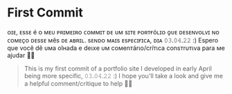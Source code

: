 # First Commit
ᴏɪᴇ, ᴇssᴇ é ᴏ ᴍᴇᴜ ᴘʀɪᴍᴇɪʀᴏ ᴄᴏᴍᴍɪᴛ ᴅᴇ ᴜᴍ sɪᴛᴇ ᴘᴏʀᴛғóʟɪᴏ ǫᴜᴇ ᴅᴇsᴇɴᴠᴏʟᴠɪ ɴᴏ ᴄᴏᴍᴇçᴏ ᴅᴇssᴇ ᴍês ᴅᴇ ᴀʙʀɪʟ.
sᴇɴᴅᴏ ᴍᴀɪs ᴇsᴘᴇᴄɪғɪᴄᴀ, ᴅɪᴀ 𝟶𝟹.𝟶𝟺.𝟸𝟸 :)
Eѕpero qυe você dê υмa olнada e deιхe υм coмenтárιo/críтιca conѕтrυтιva para мe ajυdar 👏😊

> This is my first commit of a portfolio site I developed in early April
being more specific, 𝟶𝟹.𝟶𝟺.𝟸𝟸 :)
I hope you'll take a look and give me a helpful comment/critique to help 👏😊
